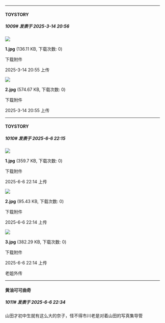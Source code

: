 ﻿
*****

####  TOYSTORY  
##### 1009#       发表于 2025-3-14 20:56

<img src="https://img.saraba1st.com/forum/202503/14/205543pm0bb17blqat4gdl.jpg" referrerpolicy="no-referrer">

<strong>1.jpg</strong> (136.11 KB, 下载次数: 0)

下载附件

2025-3-14 20:55 上传

<img src="https://img.saraba1st.com/forum/202503/14/205546oxnrxn8b3npr83ne.jpg" referrerpolicy="no-referrer">

<strong>2.jpg</strong> (574.67 KB, 下载次数: 0)

下载附件

2025-3-14 20:55 上传

*****

####  TOYSTORY  
##### 1010#       发表于 2025-6-6 22:15

<img src="https://img.stage1st.com/forum/202506/06/221445n4n4a4icxawnciii.jpg" referrerpolicy="no-referrer">

<strong>1.jpg</strong> (359.7 KB, 下载次数: 0)

下载附件

2025-6-6 22:14 上传

<img src="https://img.stage1st.com/forum/202506/06/221446jtbd5klp5akvl5g1.jpg" referrerpolicy="no-referrer">

<strong>2.jpg</strong> (95.43 KB, 下载次数: 0)

下载附件

2025-6-6 22:14 上传

<img src="https://img.stage1st.com/forum/202506/06/221447vuuu5hs8sj4mzpn3.jpg" referrerpolicy="no-referrer">

<strong>3.jpg</strong> (382.29 KB, 下载次数: 0)

下载附件

2025-6-6 22:14 上传

老姐外传


*****

####  黄油可可曲奇  
##### 1011#       发表于 2025-6-6 22:34

山田才初中生就有这么大的奈子，怪不得市川老是对着山田的写真集导管


